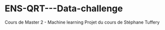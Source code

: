 # ENS-QRT---Data-challenge
Cours de Master 2 - Machine learning
Projet du cours de Stéphane Tuffery
